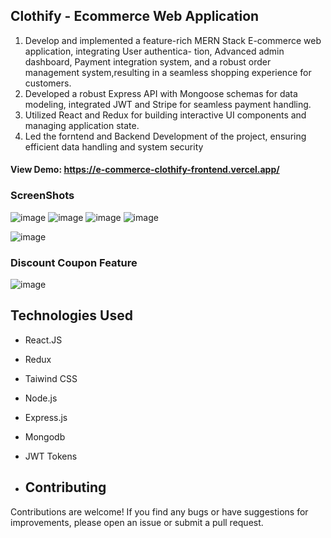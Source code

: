## Clothify - Ecommerce Web Application

1. Develop and implemented a feature-rich MERN Stack E-commerce web application, integrating User authentica-
tion, Advanced admin dashboard, Payment integration system, and a robust order management system,resulting in a seamless shopping experience for customers.
2. Developed a robust Express API with Mongoose schemas for data modeling, integrated JWT and Stripe
for seamless payment handling.
3. Utilized React and Redux for building interactive UI components and managing application state.
4. Led the forntend and Backend Development of the project, ensuring efficient data handling and system security

#### View Demo: https://e-commerce-clothify-frontend.vercel.app/

### ScreenShots

![image](https://github.com/Mohit-100niii/Clothify_E-Commerce-Web_Application/assets/84673402/3b122d06-2ad0-4a26-857f-f3ae66c54772)
![image](https://github.com/Mohit-100niii/Clothify_E-Commerce-Web_Application/assets/84673402/40b23b72-d259-46f8-9669-00bf0f63fbff)
![image](https://github.com/Mohit-100niii/Clothify_E-Commerce-Web_Application/assets/84673402/de6c7c48-0bcb-4330-8d21-f833106c4ed2)
![image](https://github.com/Mohit-100niii/Clothify_E-Commerce-Web_Application/assets/84673402/bce41c76-7b95-4c37-8a07-97c5ff14071e)

![image](https://github.com/user-attachments/assets/e85882e5-0852-4733-8747-e2cecf091853)

### Discount Coupon Feature
![image](https://github.com/user-attachments/assets/7fbdf976-89ce-4e56-bf5e-85238236d658)




## Technologies Used
- React.JS
- Redux
- Taiwind CSS
- Node.js
- Express.js
- Mongodb
- JWT Tokens

- ## Contributing
Contributions are welcome! If you find any bugs or have suggestions for improvements, please open an issue or submit a pull request.
